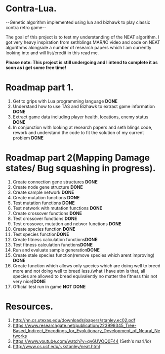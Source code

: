 # Contra-Lua.
--Genetic algorithm implemented using lua and bizhawk to play classic contra retro game--

The goal of this project is to test my understanding of the NEAT algorithm. I got very heavy inspiration from sethblings MAR/IO video and code on NEAT algorithms alongside a
number of research papers which I am currently looking into and will list/credit in this read me.

**Please note: This project is still undergoing and I intend to complete it as soon as i get some free time!**

# Roadmap part 1.

1) Get to grips with Lua programming language **DONE**
2) Understand how to use TAS and Bizhawk to extract game information **DONE**
3) Extract game data including player health, locations, enemy status **DONE**
4) In conjunction with looking at research papers and seth blings code, rework and understand the code to fit the solution of my current problem **DONE**


# Roadmap part 2(Mapping Damage states/ Bug squashing in progress).

1) Create connection gene structures **DONE**
2) Create node gene structure **DONE**
3) Create sample network **DONE**
4) Create mutation functions **DONE** 
5) Test mutation functions **DONE**
6) Test network with mutation functions **DONE**
7) Create crossover functions **DONE**
8) Test crossover functions **DONE**
9) Test crossover, mutation and networ functions **DONE**
10) Create species function **DONE**
11) Test species function**DONE**
12) Create fitness calculation functions**DONE**
13) Test fitness calculation functions**DONE**
14) Run and evaluate sample generation**DONE**
15) Create stale species function(remove species which arent improving) **DONE**
16) Create function which allows only species which are doing well to breed more and not doing well to breed less.(what i have atm is that, all species are allowed to bread equivalently no matter the fitness this not very nice)**DONE**
15) Official test run in game **NOT DONE**


# Resources.
1) http://nn.cs.utexas.edu/downloads/papers/stanley.ec02.pdf
2) https://www.researchgate.net/publication/223999345_Tree-Based_Indirect_Encodings_for_Evolutionary_Development_of_Neural_Networks
3) https://www.youtube.com/watch?v=qv6UVOQ0F44 (Seth's marl/io)
4) http://www.cs.ucf.edu/~kstanley/neat.html

